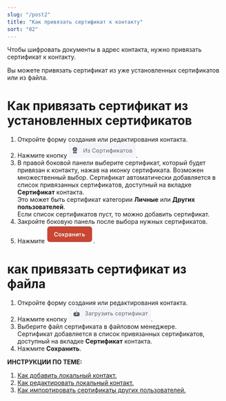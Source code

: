 ```yaml
---
slug: "/post2"
title: "Как привязать сертификат к контакту"
sort: "02"
---
```


Чтобы шифровать документы в адрес контакта, нужно привязать сертификат к контакту.

Вы можете привязать сертификат из уже установленных сертификатов или из файла.
 
# Как привязать сертификат из установленных сертификатов
1. Откройте форму создания или редактирования контакта.
2. Нажмите кнопку ![from-certs-button.jpg](./images/from-certs-button.jpg "Из сертификатов").
3. В правой боковой панели выберите сертификат, который будет привязан к контакту, нажав на иконку сертификата.  Возможен множественный выбор.
    Сертификат автоматически добавляется в список привязанных сертификатов, доступный на вкладке **Сертификат** контакта.  
    Это может быть сертификат категории **Личные** или **Других пользователей**.  
    Если список сертификатов пуст, то можно добавить сертификат.   
4. Закройте боковую панель после выбора нужных сертификатов.
5. Нажмите ![save-button.jpg](./images/save-button.jpg "Сохранить").

# как привязать сертификат из файла

1. Откройте форму создания или редактирования контакта.
2. Нажмите кнопку ![from-file-button.jpg](./images/from-file-button.jpg "Загрузить сертификат").
3. Выберите файл сертификата в файловом менеджере.  
    Сертификат добавляется в список привязанных сертификатов, доступный на вкладке **Сертификат** контакта.
4. Нажмите **Сохранить**.

**ИНСТРУКЦИИ ПО ТЕМЕ:**  
1. [Как добавить локальный контакт.](https://docs.cryptoarm.ru/v3.0-Beta/006-contacts/add-contact)
2. [Как редактировать локальный контакт.](https://docs.cryptoarm.ru/v3.0-Beta/006-contacts/edit-contact)
3. [Как импортировать сертификаты других пользователей.](https://docs.cryptoarm.ru/v3.0-Beta/005-certs/import-certs)  